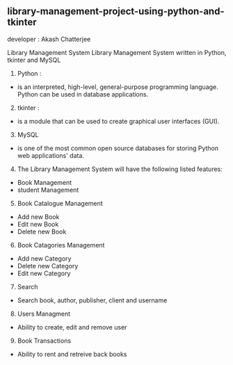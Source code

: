 ## library-management-project-using-python-and-tkinter


developer :  Akash Chatterjee

Library Management System
Library Management System written in Python, tkinter and MySQL

1. Python :
*  is an interpreted, high-level, general-purpose programming language.
Python can be used in database applications.

2. tkinter :
*  is a module that can be used to create graphical user interfaces (GUI).

3. MySQL
*  is one of the most common open source databases for storing Python web applications' data.

4. The Library Management System will have the following listed features:

* Book  Management
* student Management

5. Book Catalogue Management

* Add new Book
* Edit new Book
* Delete new Book

6. Book Catagories Management

* Add new Category
* Delete new Category
* Edit new Category

7. Search

* Search book, author, publisher, client and username

8. Users Managment

* Ability to create, edit and remove user

9. Book Transactions

* Ability to rent and retreive back books

